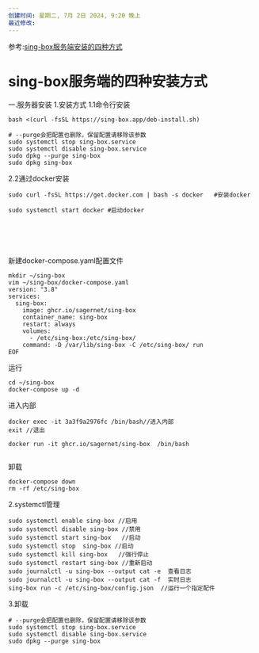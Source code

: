 ```yaml
---
创建时间: 星期二, 7月 2日 2024, 9:20 晚上
最近修改: 
---
```

参考:[sing-box服务端安装的四种方式](https://idev.dev/proxy/sing-box-server-install.html#) 



# sing-box服务端的四种安装方式

一.服务器安装
1.安装方式
1.1命令行安装
```
bash <(curl -fsSL https://sing-box.app/deb-install.sh)

# --purge会把配置也删除，保留配置请移除该参数
sudo systemctl stop sing-box.service
sudo systemctl disable sing-box.service
sudo dpkg --purge sing-box
sudo dpkg sing-box

```






2.2通过docker安装
```
sudo curl -fsSL https://get.docker.com | bash -s docker   #安装docker

sudo systemctl start docker #启动docker






```
新建docker-compose.yaml配置文件

```
mkdir ~/sing-box
vim ~/sing-box/docker-compose.yaml
version: "3.8"
services:
  sing-box:
    image: ghcr.io/sagernet/sing-box
    container_name: sing-box
    restart: always
    volumes:
      - /etc/sing-box:/etc/sing-box/
    command: -D /var/lib/sing-box -C /etc/sing-box/ run
EOF

```
运行
```
cd ~/sing-box
docker-compose up -d

```
进入内部
```
docker exec -it 3a3f9a2976fc /bin/bash//进入内部
exit //退出

docker run -it ghcr.io/sagernet/sing-box  /bin/bash


```

卸载
```
docker-compose down
rm -rf /etc/sing-box

```


2.systemctl管理
```
sudo systemctl enable sing-box //启用
sudo systemctl disable sing-box //禁用
sudo systemctl start sing-box   //启动
sudo systemctl stop  sing-box //启动
sudo systemctl kill sing-box   //强行停止
sudo systemctl restart sing-box //重新启动
sudo journalctl -u sing-box --output cat -e  查看日志
sudo journalctl -u sing-box --output cat -f  实时日志
sing-box run -c /etc/sing-box/config.json  //运行一个指定配件

```
3.卸载
```
# --purge会把配置也删除，保留配置请移除该参数
sudo systemctl stop sing-box.service
sudo systemctl disable sing-box.service
sudo dpkg --purge sing-box

```




















